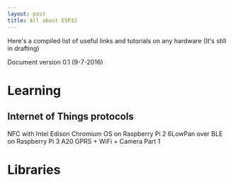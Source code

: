 ```yaml
---
layout: post
title: All about ESP32
---
```


Here's a compiled list of useful links and tutorials on any hardware (It's still in drafting)

Document version 0.1 (9-7-2016)

# Learning

## Internet of Things protocols

NFC with Intel Edison
Chromium OS on Raspberry Pi 2
6LowPan over BLE on Raspberry Pi 3
A20 GPRS + WiFi + Camera Part 1

# Libraries
